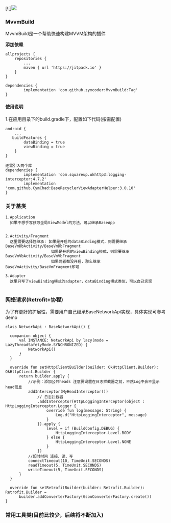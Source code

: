 [![][![](https://www.jitpack.io/v/zyxcoder/MvvmBuild.svg)](https://www.jitpack.io/#zyxcoder/MvvmBuild)

### MvvmBuild
 MvvmBuild是一个帮助快速构建MVVM架构的插件
 
 
 **添加依赖**
 
```
allprojects {
    repositories {
        ...
        maven { url 'https://jitpack.io' }
    }
}

dependencies {
        implementation 'com.github.zyxcoder:MvvmBuild:Tag'
}
```
#### 使用说明
1.在应用目录下的build.gradle下，配置如下代码(按需配置)
```
android {
    ...
   buildFeatures {
        dataBinding = true
        viewBinding = true
    }
}

还需引入两个库
dependencies {
        implementation 'com.squareup.okhttp3:logging-interceptor:4.7.2'
        implementation 'com.github.CymChad:BaseRecyclerViewAdapterHelper:3.0.10'
}

```
### 关于基类
```
1.Application 
  如果不想手写获取全局ViewModel的方法，可以继承BaseApp


2.Activity/Fragment
  这里需要选择性继承: 如果是开启的dataBinding模式，则需要继承BaseVmDbActivity/BaseVmDbFragment
                    如果是开启的viewBinding模式，则需要继承BaseVmVbActivity/BaseVmVbFragment
                    如果两者都没开启，那么继承BaseVmActivity/BaseVmFragment即可

3.Adapter
  这里只写了viewBinding模式的adapter，dataBinding模式类似，可以自己实现
  
```

### 网络请求(Retrofit+协程)
  为了有更好的扩展性，需要用户自己继承BaseNetworkApi实现，具体实现可参考demo
  ```
  class NetworkApi : BaseNetworkApi() {

    companion object {
        val INSTANCE: NetworkApi by lazy(mode = LazyThreadSafetyMode.SYNCHRONIZED) {
            NetworkApi()
        }
    }

    override fun setHttpClientBuilder(builder: OkHttpClient.Builder): OkHttpClient.Builder {
        return builder.apply {
            //示例：添加公共heads 注意要设置在日志拦截器之前，不然Log中会不显示head信息
            addInterceptor(MyHeadInterceptor())
                // 日志拦截器
                .addInterceptor(HttpLoggingInterceptor(object : HttpLoggingInterceptor.Logger {
                    override fun log(message: String) {
                        Log.d("HttpLoggingInterceptor", message)
                    }
                }).apply {
                    level = if (BuildConfig.DEBUG) {
                        HttpLoggingInterceptor.Level.BODY
                    } else {
                        HttpLoggingInterceptor.Level.NONE
                    }
                })
            //超时时间 连接、读、写
            connectTimeout(10, TimeUnit.SECONDS)
            readTimeout(5, TimeUnit.SECONDS)
            writeTimeout(5, TimeUnit.SECONDS)
        }
    }

    override fun setRetrofitBuilder(builder: Retrofit.Builder): Retrofit.Builder =
        builder.addConverterFactory(GsonConverterFactory.create())
}
  ```

### 常用工具类(目前比较少，后续将不断加入)

  



          
